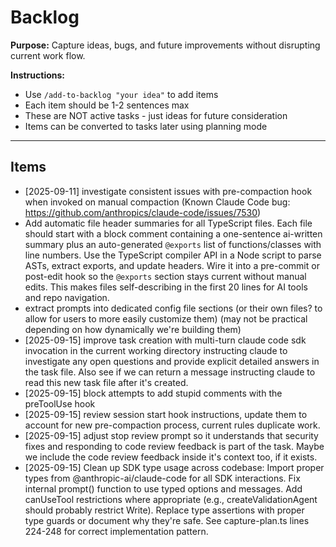 # Backlog

**Purpose:** Capture ideas, bugs, and future improvements without disrupting current work flow.

**Instructions:**
- Use `/add-to-backlog "your idea"` to add items
- Each item should be 1-2 sentences max
- These are NOT active tasks - just ideas for future consideration
- Items can be converted to tasks later using planning mode

---

## Items

<!-- Items will be added below -->
- [2025-09-11] investigate consistent issues with pre-compaction hook when invoked on manual compaction (Known Claude Code bug: https://github.com/anthropics/claude-code/issues/7530)
- Add automatic file header summaries for all TypeScript files. Each file should start with a block comment containing a one-sentence ai-written summary plus an auto-generated `@exports` list of functions/classes with line numbers. Use the TypeScript compiler API in a Node script to parse ASTs, extract exports, and update headers. Wire it into a pre-commit or post-edit hook so the `@exports` section stays current without manual edits. This makes files self-describing in the first 20 lines for AI tools and repo navigation.
- extract prompts into dedicated config file sections (or their own files? to allow for users to more easily customize them) (may not be practical depending on how dynamically we're building them)
- [2025-09-15] improve task creation with multi-turn claude code sdk invocation in the current working directory instructing claude to investigate any open questions and provide explicit detailed answers in the task file. Also see if we can return a message instructing claude to read this new task file after it's created.
- [2025-09-15] block attempts to add stupid comments with the preToolUse hook
- [2025-09-15] review session start hook instructions, update them to account for new pre-compaction process, current rules duplicate work.
- [2025-09-15] adjust stop review prompt so it understands that security fixes and responding to code review feedback is part of the task. Maybe we include the code review feedback inside it's context too, if it exists.
- [2025-09-15] Clean up SDK type usage across codebase: Import proper types from @anthropic-ai/claude-code for all SDK interactions. Fix internal prompt() function to use typed options and messages. Add canUseTool restrictions where appropriate (e.g., createValidationAgent should probably restrict Write). Replace type assertions with proper type guards or document why they're safe. See capture-plan.ts lines 224-248 for correct implementation pattern.
